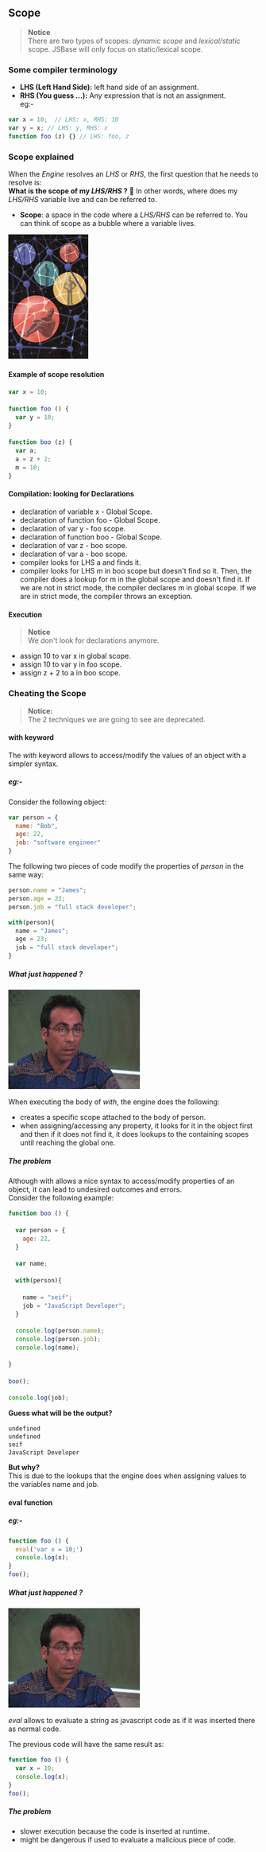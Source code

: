 ## Scope
>**Notice** <br> There are two types of scopes: _dynamic scope_ and _lexical/static_ scope.
JSBase will only focus on static/lexical scope.

### Some compiler terminology
- **LHS (Left Hand Side):** left hand side of an assignment.
- **RHS (You guess ...):** Any expression that is not an assignment.  
eg:-  
```js
var x = 10;  // LHS: x, RHS: 10
var y = x; // LHS: y, RHS: x
function foo (z) {} // LHS: foo, z
```

### Scope explained

When the _Engine_ resolves an _LHS_ or _RHS_, the first question that he needs to resolve is: <br> **What is the scope of my _LHS/RHS_ ?** 🤔 In other words, where does my _LHS/RHS_ variable live and can be referred to.

- **Scope**: a space in the code where a _LHS/RHS_ can be referred to. You can think of scope as a bubble where a variable lives.

<img src="https://github.com/siffogh/seif-gifs/raw/master/giphy-downsized.gif"/>

#### Example of scope resolution

```js
var x = 10;

function foo () {
  var y = 10;
}

function boo (z) {
  var a;
  a = z + 2;
  m = 10;
}
```

#### Compilation: looking for Declarations
- declaration of variable x - Global Scope.
- declaration of function foo - Global Scope.
- declaration of var y - foo scope.
- declaration of function boo - Global Scope.
- declaration of var z - boo scope.
- declaration of var a - boo scope.
- compiler looks for LHS a and finds it.
- compiler looks for LHS m in boo scope but doesn't find so it. Then, the compiler does a lookup for m in the global scope and doesn't find it. If we are not in strict mode, the compiler declares m in global scope. If we are in strict mode, the compiler throws an exception.

#### Execution
> **Notice**  <br>
We don't look for declarations anymore.

- assign 10 to var x in global scope.
- assign 10 to var y in foo scope.
- assign z + 2 to a in boo scope.


### Cheating the Scope
> **Notice:** <br>
The 2 techniques we are going to see are deprecated.

#### with keyword
The _with_ keyword allows to access/modify the values of an object with a simpler syntax. <br>

##### eg:-

Consider the following object:

```js
var person = {
  name: "Bob",
  age: 22,
  job: "software engineer"
}
```
The following two pieces of code modify the properties of _person_ in the same way:

```js
person.name = "James";
person.age = 23;
person.job = "full stack developer";

```

```js
with(person){
  name = "James";
  age = 23;
  job = "full stack developer";
}
```

##### What just happened ?

<img src="https://github.com/siffogh/seif-gifs/raw/master/wow-gif.gif" style="max-height:200px"/>

When executing the body of _with_, the engine does the following:
- creates a specific scope attached to the body of person.
- when assigning/accessing any property, it looks for it in the object first and then if it does not find it, it does lookups to the containing scopes until reaching the global one.

##### The problem
Although with allows a nice syntax to access/modify properties of an object, it can lead to undesired outcomes and errors. <br>
Consider the following example:

```js
function boo () {

  var person = {
    age: 22,
  }

  var name;

  with(person){

    name = "seif";
    job = "JavaScript Developer";
  }

  console.log(person.name);
  console.log(person.job);
  console.log(name);

}

boo();

console.log(job);
```

**Guess what will be the output?** <br>
```
undefined
undefined
seif
JavaScript Developer
```
**But why?** <br>
This is due to the lookups that the engine does when assigning values to the variables name and job.

#### eval function

##### eg:-

```js
function foo () {
  eval('var x = 10;')
  console.log(x);
}
foo();
```

##### What just happened ?

<img src="https://github.com/siffogh/seif-gifs/raw/master/wow-gif.gif" style="max-height:200px"/>

_eval_ allows to evaluate a string as javascript code as if it was inserted there as normal code.

The previous code will have the same result as:

```js
function foo () {
  var x = 10;
  console.log(x);
}
foo();
```

##### The problem
- slower execution because the code is inserted at runtime.
- might be dangerous if used to evaluate a malicious piece of code.